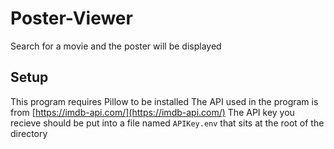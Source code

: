 # Poster-Viewer
Search for a movie and the poster will be displayed

## Setup

This program requires Pillow to be installed
The API used in the program is from [https://imdb-api.com/](https://imdb-api.com/)
The API key you recieve should be put into a file named `APIKey.env` that sits at the root of the directory